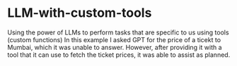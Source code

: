 # LLM-with-custom-tools
Using the power of LLMs to perform tasks that are specific to us using tools (custom functions)
In this example I asked GPT for the price of a ticekt to Mumbai, which it was unable to answer.
However, after providing it with a tool that it can use to fetch the ticket prices, it was able to assist as planned.
